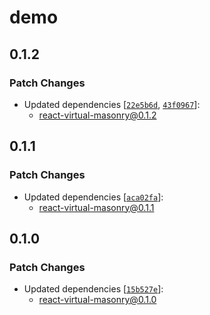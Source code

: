 # demo

## 0.1.2

### Patch Changes

- Updated dependencies [[`22e5b6d`](https://github.com/2wheeh/react-virtual-masonry/commit/22e5b6d92b9493c1f81ed6d78d089bc2e9bd624c), [`43f0967`](https://github.com/2wheeh/react-virtual-masonry/commit/43f09675c87bb7311f9ba54559ba4d6291c1b1c6)]:
  - react-virtual-masonry@0.1.2

## 0.1.1

### Patch Changes

- Updated dependencies [[`aca02fa`](https://github.com/2wheeh/react-virtual-masonry/commit/aca02fa33c13f7b8424b690b103b7b205252e4dc)]:
  - react-virtual-masonry@0.1.1

## 0.1.0

### Patch Changes

- Updated dependencies [[`15b527e`](https://github.com/2wheeh/react-virtual-masonry/commit/15b527eb097b11e4e2e694c29bb29ed317cef804)]:
  - react-virtual-masonry@0.1.0
